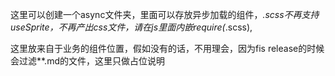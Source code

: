 这里可以创建一个async文件夹，里面可以存放异步加载的组件，*.scss不再支持useSprite，不再产出css文件，请在js里面内嵌require(*.scss),


这里放来自于业务的组件位置，假如没有的话，不用理会，因为fis release的时候会过滤**.md的文件，这里只做占位说明
